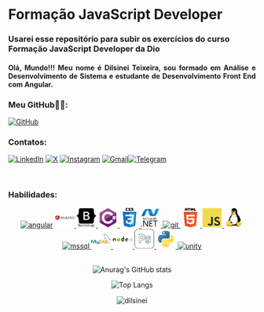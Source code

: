 # Formação JavaScript Developer

### Usarei esse repositório para subir os exercícios do curso Formação JavaScript Developer da Dio

<div class="prefacio" style="text-align:justify;">

#### Olá, Mundo!!! Meu nome é Dilsinei Teixeira, sou formado em Análise e Desenvolvimento de Sistema e estudante de Desenvolvimento Front End com Angular.

</div>



### Meu GitHub👨‍💻: 
[![GitHub](https://img.shields.io/badge/GitHub-100000?style=for-the-badge&logo=github&logoColor=white)](https://github.com/dilsinei)

### Contatos: 
[![LinkedIn](https://img.shields.io/badge/LinkedIn-0077B5?style=for-the-badge&logo=linkedin&logoColor=white)](https://www.linkedin.com/in/dilsinei/) [![X](https://img.shields.io/badge/X-000?style=for-the-badge&logo=x)](https://x.com/dilsinei) [![Instagram](https://img.shields.io/badge/-Instagram-%23E4405F?style=for-the-badge&logo=instagram&logoColor=white)](https://www.instagram.com/dilsineiLucio/) [![Gmail](https://img.shields.io/badge/Gmail-333333?style=for-the-badge&logo=gmail&logoColor=red)](mailto:dilsinei@gmail.com)[![Telegram](https://img.shields.io/badge/Telegram-000?style=for-the-badge&logo=telegram&logoColor=2CA5E0)](https://t.me/dilsinei)


<br>


### Habilidades:
<div class="habilidades" align="center"> 
    <a href="https://angular.io" target="_blank" rel="noreferrer"> <img src="https://angular.io/assets/images/logos/angular/angular.svg" alt="angular" width="40" height="40"/></a> 
    <a href="https://angular.io" target="_blank" rel="noreferrer"> <img src="https://raw.githubusercontent.com/devicons/devicon/master/icons/angularjs/angularjs-original-wordmark.svg" alt="angularjs" width="40" height="40"/> </a> 
    <a href="https://getbootstrap.com" target="_blank" rel="noreferrer"> <img src="https://raw.githubusercontent.com/devicons/devicon/master/icons/bootstrap/bootstrap-plain-wordmark.svg" alt="bootstrap" width="40" height="40"/> </a> 
    <a href="https://www.w3schools.com/cs/" target="_blank" rel="noreferrer"> <img src="https://raw.githubusercontent.com/devicons/devicon/master/icons/csharp/csharp-original.svg" alt="csharp" width="40" height="40"/> </a> 
    <a href="https://www.w3schools.com/css/" target="_blank" rel="noreferrer"> <img src="https://raw.githubusercontent.com/devicons/devicon/master/icons/css3/css3-original-wordmark.svg" alt="css3" width="40" height="40"/> </a> 
    <a href="https://dotnet.microsoft.com/" target="_blank" rel="noreferrer"> <img src="https://raw.githubusercontent.com/devicons/devicon/master/icons/dot-net/dot-net-original-wordmark.svg" alt="dotnet" width="40" height="40"/> </a> 
    <a href="https://git-scm.com/" target="_blank" rel="noreferrer"> <img src="https://www.vectorlogo.zone/logos/git-scm/git-scm-icon.svg" alt="git" width="40" height="40"/> </a> 
    <a href="https://www.w3.org/html/" target="_blank" rel="noreferrer"> <img src="https://raw.githubusercontent.com/devicons/devicon/master/icons/html5/html5-original-wordmark.svg" alt="html5" width="40" height="40"/> </a> 
    <a href="https://developer.mozilla.org/en-US/docs/Web/JavaScript" target="_blank" rel="noreferrer"> <img src="https://raw.githubusercontent.com/devicons/devicon/master/icons/javascript/javascript-original.svg" alt="javascript" width="40" height="40"/> </a> 
    <a href="https://www.linux.org/" target="_blank" rel="noreferrer"> <img src="https://raw.githubusercontent.com/devicons/devicon/master/icons/linux/linux-original.svg" alt="linux" width="40" height="40"/> </a> 
    <a href="https://www.microsoft.com/en-us/sql-server" target="_blank" rel="noreferrer"> <img src="https://www.svgrepo.com/show/303229/microsoft-sql-server-logo.svg" alt="mssql" width="40" height="40"/> </a> 
    <a href="https://www.mysql.com/" target="_blank" rel="noreferrer"> <img src="https://raw.githubusercontent.com/devicons/devicon/master/icons/mysql/mysql-original-wordmark.svg" alt="mysql" width="40" height="40"/> </a> 
    <a href="https://nodejs.org" target="_blank" rel="noreferrer"> <img src="https://raw.githubusercontent.com/devicons/devicon/master/icons/nodejs/nodejs-original-wordmark.svg" alt="nodejs" width="40" height="40"/> </a> 
    <a href="https://www.photoshop.com/en" target="_blank" rel="noreferrer"> <img src="https://raw.githubusercontent.com/devicons/devicon/master/icons/photoshop/photoshop-line.svg" alt="photoshop" width="40" height="40"/> </a> 
    <a href="https://www.python.org" target="_blank" rel="noreferrer"> <img src="https://raw.githubusercontent.com/devicons/devicon/master/icons/python/python-original.svg" alt="python" width="40" height="40"/> </a> 
    <a href="https://unity.com/" target="_blank" rel="noreferrer"> <img src="https://www.vectorlogo.zone/logos/unity3d/unity3d-icon.svg" alt="unity" width="40" height="40"/> </a> 
  
</div>

<br>

<div class="status" align="center">

![Anurag's GitHub stats](https://github-readme-stats.vercel.app/api?username=dilsinei&show_icons=true&theme=transparent)

![Top Langs](https://github-readme-stats-git-masterrstaa-rickstaa.vercel.app/api/top-langs/?username=dilsinei&bg_color=FFF&border_color=30A3DC&title_color=E94D5F&text_color=000)

<p><img align="center" src="https://github-readme-streak-stats.herokuapp.com/?user=dilsinei&" alt="dilsinei" /></p>

</div>
